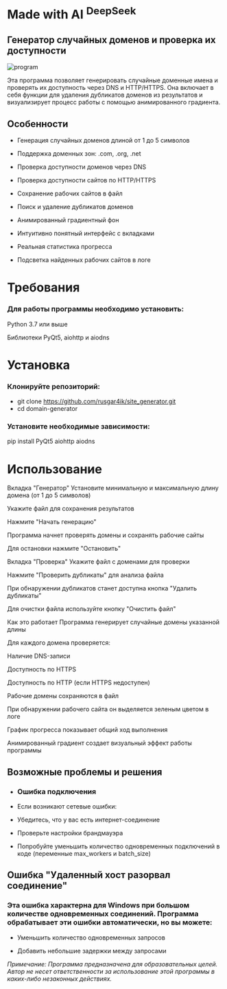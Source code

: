 # Made with AI <sup>DeepSeek</sup>

## Генератор случайных доменов и проверка их доступности
![program](https://github.com/user-attachments/assets/9a531e96-de4b-4982-9ccd-1948bf56bf49)


Эта программа позволяет генерировать случайные доменные имена и проверять их доступность через DNS и HTTP/HTTPS. Она включает в себя функции для удаления дубликатов доменов из результатов и визуализирует процесс работы с помощью анимированного градиента.

## Особенности
- Генерация случайных доменов длиной от 1 до 5 символов

- Поддержка доменных зон: .com, .org, .net

- Проверка доступности доменов через DNS

- Проверка доступности сайтов по HTTP/HTTPS

- Сохранение рабочих сайтов в файл

- Поиск и удаление дубликатов доменов

- Анимированный градиентный фон

- Интуитивно понятный интерфейс с вкладками

- Реальная статистика прогресса

- Подсветка найденных рабочих сайтов в логе

# Требования
### Для работы программы необходимо установить:

Python 3.7 или выше

Библиотеки PyQt5, aiohttp и aiodns

# Установка
### Клонируйте репозиторий:

* git clone https://github.com/rusgar4ik/site_generator.git
* cd domain-generator
### Установите необходимые зависимости:
pip install PyQt5 aiohttp aiodns

# Использование
Вкладка "Генератор"
Установите минимальную и максимальную длину домена (от 1 до 5 символов)

Укажите файл для сохранения результатов

Нажмите "Начать генерацию"

Программа начнет проверять домены и сохранять рабочие сайты

Для остановки нажмите "Остановить"

Вкладка "Проверка"
Укажите файл с доменами для проверки

Нажмите "Проверить дубликаты" для анализа файла

При обнаружении дубликатов станет доступна кнопка "Удалить дубликаты"

Для очистки файла используйте кнопку "Очистить файл"

Как это работает
Программа генерирует случайные домены указанной длины

Для каждого домена проверяется:

Наличие DNS-записи

Доступность по HTTPS

Доступность по HTTP (если HTTPS недоступен)

Рабочие домены сохраняются в файл

При обнаружении рабочего сайта он выделяется зеленым цветом в логе

График прогресса показывает общий ход выполнения

Анимированный градиент создает визуальный эффект работы программы

## Возможные проблемы и решения
- ### Ошибка подключения
- Если возникают сетевые ошибки:

- Убедитесь, что у вас есть интернет-соединение

- Проверьте настройки брандмауэра

- Попробуйте уменьшить количество одновременных подключений в коде (переменные max_workers и batch_size)

## Ошибка "Удаленный хост разорвал соединение"
### Эта ошибка характерна для Windows при большом количестве одновременных соединений. Программа обрабатывает эти ошибки автоматически, но вы можете:

- Уменьшить количество одновременных запросов

- Добавить небольшие задержки между запросами

_Примечание: Программа предназначена для образовательных целей. Автор не несет ответственности за использование этой программы в каких-либо незаконных действиях._
